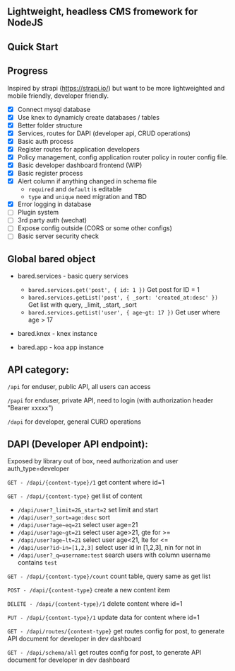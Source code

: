 ## Lightweight, headless CMS fromework for NodeJS

## Quick Start

## Progress

Inspired by strapi (https://strapi.io/) but want to be more lightweighted and mobile friendly, developer friendly.

- [x] Connect mysql database
- [x] Use knex to dynamicly create databases / tables
- [x] Better folder structure
- [x] Services, routes for DAPI (developer api, CRUD operations)
- [x] Basic auth process
- [x] Register routes for application developers
- [x] Policy management, config application router policy in router config file.
- [x] Basic developer dashboard frontend (WIP)
- [x] Basic register process
- [x] Alert column if anything changed in schema file
  * `required` and `default` is editable
  * `type` and `unique` need migration and TBD
- [x] Error logging in database
- [ ] Plugin system
- [ ] 3rd party auth (wechat)
- [ ] Expose config outside (CORS or some other configs)
- [ ] Basic server security check

## Global bared object

* bared.services - basic query services
  * `bared.services.get('post', { id: 1 })` Get post for ID = 1
  * `bared.services.getList('post', { _sort: 'created_at:desc' })` Get list with query, _limit, _start, _sort
  * `bared.services.getList('user', { age~gt: 17 })` Get user where age > 17

* bared.knex - knex instance
* bared.app - koa app instance

## API category:

`/api` for enduser, public API, all users can access

`/papi` for enduser, private API, need to login (with authorization header "Bearer xxxxx")

`/dapi` for developer, general CURD operations

## DAPI (Developer API endpoint):

Exposed by library out of box, need authorization and user auth_type=developer

`GET - /dapi/{content-type}/1` get content where id=1

`GET - /dapi/{content-type}` get list of content
  * `/dapi/user?_limit=2&_start=2` set limit and start
  * `/dapi/user?_sort=age:desc` sort
  * `/dapi/user?age~eq=21` select user age=21
  * `/dapi/user?age~gt=21` select user age>21, gte for >=
  * `/dapi/user?age~lt=21` select user age<21, lte for <=
  * `/dapi/user?id~in=[1,2,3]` select user id in [1,2,3], nin for not in
  * `/dapi/user?_q=username:test` search users with column username contains `test`

`GET - /dapi/{content-type}/count` count table, query same as get list

`POST - /dapi/{content-type}` create a new content item

`DELETE - /dapi/{content-type}/1` delete content where id=1

`PUT - /dapi/{content-type}/1` update data for content where id=1

`GET - /dapi/routes/{content-type}` get routes config for post, to generate API document for developer in dev dashboard

`GET - /dapi/schema/all` get routes config for post, to generate API document for developer in dev dashboard
